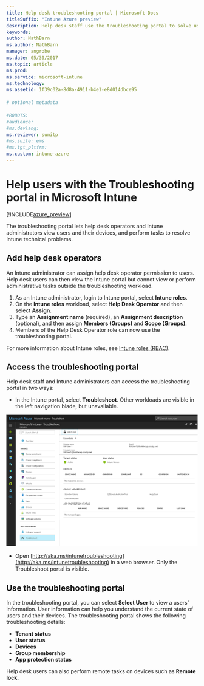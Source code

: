 ```yaml
---
title: Help desk troubleshooting portal | Microsoft Docs
titleSuffix: "Intune Azure preview"
description: Help desk staff use the troubleshooting portal to solve users' technical problems  
keywords:
author: NathBarn
ms.author: NathBarn
manager: angrobe
ms.date: 05/30/2017
ms.topic: article
ms.prod:
ms.service: microsoft-intune
ms.technology:
ms.assetid: 1f39c02a-8d8a-4911-b4e1-e8d014dbce95

# optional metadata

#ROBOTS:
#audience:
#ms.devlang:
ms.reviewer: sumitp
#ms.suite: ems
#ms.tgt_pltfrm:
ms.custom: intune-azure
---
```

# Help users with the Troubleshooting portal in Microsoft Intune

[!INCLUDE[azure_preview](./includes/azure_preview.md)]

The troubleshooting portal lets help desk operators and Intune administrators view users and their devices, and perform tasks to resolve Intune technical problems.

## Add help desk operators
An Intune administrator can assign help desk operator permission to users. Help desk users can then view the Intune portal but cannot view or perform administrative tasks outside the troubleshooting workload.

1. As an Intune administrator, login to Intune portal, select **Intune roles**.
3. On the **Intune roles** workload, select **Help Desk Operator** and then select **Assign**.
4. Type an **Assignment name** (required), an **Assignment description** (optional), and then assign **Members (Groups)** and **Scope (Groups)**.
5. Members of the Help Desk Operator role can now use the troubleshooting portal.

For more information about Intune roles, see [Intune roles (RBAC)](role-based-access-control.md).

## Access the troubleshooting portal

Help desk staff and Intune administrators can access the troubleshooting portal in two ways:
- In the Intune portal, select **Troubleshoot**. Other workloads are visible in the left navigation blade, but unavailable.

![Screenshot of the Intune Troubleshoot workload with Select User link](media/help-desk-user.png)
- Open [http://aka.ms/intunetroubleshooting](http://aka.ms/intunetroubleshooting) in a web browser. Only the Troubleshoot portal is visible.

## Use the troubleshooting portal

In the troubleshooting portal, you can select **Select User** to view a users' information. User information can help you understand the current state of users and their devices. The troubleshooting portal shows the following troubleshooting details:
- **Tenant status**
- **User status**
- **Devices**
- **Group membership**
- **App protection status**

Help desk users can also perform remote tasks on devices such as **Remote lock**.
